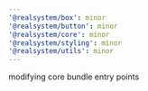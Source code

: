 ```yaml
---
'@realsystem/box': minor
'@realsystem/button': minor
'@realsystem/core': minor
'@realsystem/styling': minor
'@realsystem/utils': minor
---
```


modifying core bundle entry points
